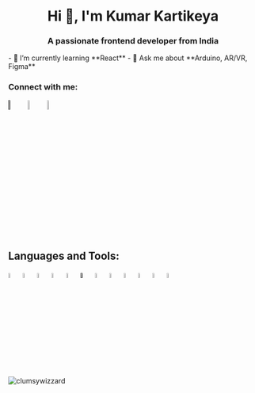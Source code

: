 <html>

<body>
    <h1 align="center">Hi 👋, I'm Kumar Kartikeya</h1>
    <h3 align="center">A passionate frontend developer from India</h3>
    - 🌱 I’m currently learning **React**
    - 💬 Ask me about **Arduino, AR/VR, Figma**
    <h3 align="left">Connect with me:</h3>
    <p align="left">
    <div>
        <a href="https://twitter.com/karthiccbruh" target="blank"><img align="center"
                src="https://upload.wikimedia.org/wikipedia/commons/5/53/X_logo_2023_original.svg" alt="karthiccbruh"
                style="width: 7%; height: auto; object-fit: cover; object-position: center; display: block; filter:invert(1); display: inline-block;" /></a>
        <a href="https://linkedin.com/in/karthicc-bruh" target="blank"><img align="center"
                src="https://static-00.iconduck.com/assets.00/github-icon-256x249-eb1fu3cu.png" alt="karthicc-bruh"
                style="width: 7%; height: auto; object-fit: cover; object-position: center; display: block; display: inline-block;" /></a>
        <a href="https://instagram.com/karthicc_bruh" target="blank"><img align="center"
                src="https://upload.wikimedia.org/wikipedia/commons/thumb/e/e7/Instagram_logo_2016.svg/2048px-Instagram_logo_2016.svg.png"
                alt="karthicc_bruh"
                style="width: 7%; height: auto; object-fit: cover; object-position: center; display: block; display: inline-block;"  /></a>
    </div>
    </p>
    <h2 align="left">Languages and Tools:</h2>
    <p align="left">
    <div>
        <img src="https://upload.wikimedia.org/wikipedia/commons/thumb/a/af/Adobe_Photoshop_CC_icon.svg/1200px-Adobe_Photoshop_CC_icon.svg.png"
            alt="Photoshop"
            style="width: 5%; height: auto; object-fit: cover; object-position: center; display: block;  display: inline-block;" />
        <img src="https://upload.wikimedia.org/wikipedia/commons/thumb/4/40/Adobe_Premiere_Pro_CC_icon.svg/1200px-Adobe_Premiere_Pro_CC_icon.svg.png"
            alt="Premiere Pro"
            style="width: 5%; height: auto; object-fit: cover; object-position: center; display: block;  display: inline-block;" />
        <img src="https://upload.wikimedia.org/wikipedia/commons/thumb/f/fb/Adobe_Illustrator_CC_icon.svg/1200px-Adobe_Illustrator_CC_icon.svg.png"
            alt="Illustrator"
            style="width: 5%; height: auto; object-fit: cover; object-position: center; display: block;  display: inline-block;" />
        <img src="https://www.vectorlogo.zone/logos/figma/figma-icon.svg" alt="Figma"
            style="width: 5%; height: auto; object-fit: cover; object-position: center; display: block;  display: inline-block;" />
        <img src="https://upload.wikimedia.org/wikipedia/commons/thumb/0/0c/Blender_logo_no_text.svg/2503px-Blender_logo_no_text.svg.png"
            alt="Blender"
            style="width: 5%; height: auto; object-fit: cover; object-position: center; display: block;  display: inline-block;" />
        <img src="https://www.vectorlogo.zone/logos/unity3d/unity3d-icon.svg" alt="Unity"
            style="width: 5%; height: auto; object-fit: cover; filter:invert(1); object-position: center; display: block;  display: inline-block;" />
        <img src="https://upload.wikimedia.org/wikipedia/commons/thumb/1/18/C_Programming_Language.svg/1853px-C_Programming_Language.svg.png"
            alt="C"
            style="width: 5%; height: auto; object-fit: cover; object-position: center; display: block;  display: inline-block;" />
        <img src="https://seeklogo.com/images/C/c-sharp-c-logo-02F17714BA-seeklogo.com.png"
            alt="Csharp"
            style="width: 5%; height: auto; object-fit: cover; object-position: center; display: block;  display: inline-block;" />
        <img src="https://cdn.freebiesupply.com/logos/large/2x/java-14-logo-png-transparent.png" alt="Java"
            style="width: 5%; height: auto; object-fit: cover; object-position: center; display: block;  display: inline-block;" />
        <img src="https://upload.wikimedia.org/wikipedia/commons/thumb/c/c3/Python-logo-notext.svg/1869px-Python-logo-notext.svg.png"
            alt="Python"
            style="width: 5%; height: auto; object-fit: cover; object-position: center; display: block;  display: inline-block;" />
        <img src="https://www.freepnglogos.com/uploads/logo-mysql-png/logo-mysql-mysql-logo-png-images-are-download-crazypng-15.png"
            alt="MySQL"
            style="width: 5%; height: auto; object-fit: cover; object-position: center; display: block;  display: inline-block;" />
        <img src="https://cdn.worldvectorlogo.com/logos/arduino-1.svg" alt="Arduino"
            style="width: 5%; height: auto; object-fit: cover; object-position: center; display: block;  display: inline-block;" />
    </div>
    </p>
    <p><img align="center"
            src="https://github-readme-stats.vercel.app/api/top-langs?username=clumsywizzard&show_icons=true&locale=en&layout=compact"
            alt="clumsywizzard" /></p>
</body>

</html>